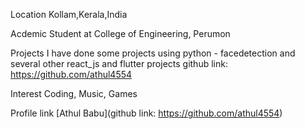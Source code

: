 Location
Kollam,Kerala,India

Acdemic
Student at College of Engineering, Perumon

Projects
I have done some projects using python - facedetection and several other react_js and flutter projects
github link: https://github.com/athul4554

Interest
Coding, Music, Games 

Profile link
[Athul Babu](github link: https://github.com/athul4554)